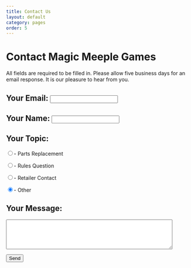 ```yaml
---
title: Contact Us
layout: default
category: pages
order: 5
---
```


<script type="text/javascript">var submitted=false;</script>

<iframe name="hidden_iframe" id="hidden_iframe" style="display:none;" onload="if(submitted) {window.location='sent.html';}"></iframe>

<form class="form" action="https://docs.google.com/forms/d/e/1FAIpQLSedW_sHoUVpwC_j7bvXpsbaqq8pn7vfZjwqkp8D_S9NJZgMFA/formResponse" target="hidden_iframe" onsubmit="submitted=true;" method="POST" id="mG61Hd">

<h1>Contact Magic Meeple Games</h1>

<p>All fields are required to be filled in. Please allow five business days for an email response. It is our pleasure to hear from you.</p>

<h2>Your Email: <input type="email" tabindex="0" max-length="70" name="emailAddress" required /></h2>

<h2>Your Name: <input type="text" tabindex="1" max-length="70" name="entry.1924108681" required /></h2>

<h2>Your Topic:</h2>

<p><input type="radio" name="entry.1466018481" id="topic-parts-replacement" value="Parts Replacement" tabindex="2"><label for="parts-replacement">- Parts Replacement</label></p>

<p><input type="radio" name="entry.1466018481" id="topic-rules-question" value="Rules Question" tabindex="3"><label for="topic-other">- Rules Question</label></p>

<p><input type="radio" name="entry.1466018481" id="topic-retailer-contact" value="Retailer Contact" tabindex="5"><label for="topic-other">- Retailer Contact</label></p>

<p><input type="radio" name="entry.1466018481" id="topic-other" value="Other" tabindex="4" checked><label for="topic-other">- Other</label></p>

<h2>Your Message:</h2>

<p><textarea name="entry.1856670343" rows="5" style="width: 90%" required ></textarea></p>

<p><input type="submit" value="Send" /></p>
